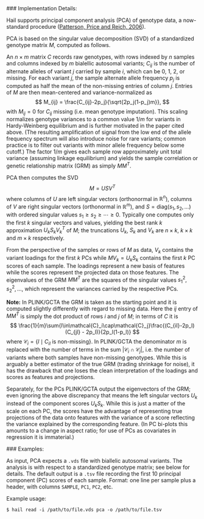 <div class="cmdhead"></div>

<div class="description"></div>

<div class="synopsis"></div>

<div class="options"></div>

<div class="cmdsubsection">
### Implementation Details:

Hail supports principal component analysis (PCA) of genotype data, a now-standard procedure ([Patterson, Price and Reich, 2006](http://journals.plos.org/plosgenetics/article?id=10.1371/journal.pgen.0020190)).

PCA is based on the singular value decomposition (SVD) of a standardized genotype matrix $M$, computed as follows.

An $n\times m$ matrix $C$ records raw genotypes, with rows indexed by $n$ samples and columns indexed by $m$ bialellic autosomal variants; $C_{ij}$ is the number of alternate alleles of variant $j$ carried by sample $i$, which can be 0, 1, 2, or missing. For each variant $j$, the sample alternate allele frequency $p_j$ is computed as half the mean of the non-missing entries of column $j$. Entries of $M$ are then mean-centered and variance-normalized as
$$
M_{ij} = \frac{C_{ij}-2p_j}{\sqrt{2p_j(1-p_j)m}},
$$
with $M_{ij} = 0$ for $C_{ij}$ missing (i.e. mean genotype imputation). This scaling normalizes genotype variances to a common value $1/m$ for variants in Hardy-Weinberg equilibrium and is further motivated in the paper cited above. (The resulting amplification of signal from the low end of the allele frequency spectrum will also introduce noise for rare variants; common practice is to filter out variants with minor allele frequency below some cutoff.)  The factor $1/m$ gives each sample row approximately unit total variance (assuming linkage equilibrium) and yields the sample correlation or genetic relationship matrix (GRM) as simply $MM^T$.

PCA then computes the SVD
$$
M = USV^T
$$
where columns of $U$ are left singular vectors (orthonormal in $\mathbb{R}^n$), columns of $V$ are right singular vectors (orthonormal in $\mathbb{R}^m$), and $S=\mathrm{diag}(s_1, s_2, \ldots)$ with ordered singular values $s_1 \ge s_2 \ge \cdots \ge 0$. Typically one computes only the first $k$ singular vectors and values, yielding the best rank $k$ approximation $U_k S_k V_k^T$ of $M$; the truncations $U_k$, $S_k$ and $V_k$ are $n\times k$, $k\times k$ and $m\times k$ respectively.

From the perspective of the samples or rows of $M$ as data, $V_k$ contains the variant loadings for the first $k$ PCs while $MV_k = U_k S_k$ contains the first $k$ PC scores of each sample. The loadings represent a new basis of features while the scores represent the projected data on those features. The eigenvalues of the GRM $MM^T$ are the squares of the singular values $s_1^2, s_2^2, \ldots$, which represent the variances carried by the respective PCs.

**Note:** In PLINK/GCTA the GRM is taken as the starting point and it is computed slightly differently with regard to missing data. Here the $ij$ entry of $MM^T$ is simply the dot product of rows $i$ and $j$ of $M$; in terms of $C$ it is
$$
\frac{1}{m}\sum{l\in\mathcal{C}_i\cap\mathcal{C}_j}\frac{(C_{il}-2p_l)(C_{jl} - 2p_l)}{2p_l(1-p_l)}
$$
where $\mathcal{C}_i = \{l\mid C_{il}\text{ is non-missing}\}$. In PLINK/GCTA the denominator $m$ is replaced with the number of terms in the sum $\lvert\mathcal{C}_i\cap\mathcal{C}_j\rvert$, i.e. the number of variants where both samples have non-missing genotypes. While this is arguably a better estimator of the true GRM (trading shrinkage for noise), it has the drawback that one loses the clean interpretation of the loadings and scores as features and projections.

Separately, for the PCs PLINK/GCTA output the eigenvectors of the GRM; even ignoring the above discrepancy that means the left singular vectors $U_k$ instead of the component scores $U_k S_k$. While this is just a matter of the scale on each PC, the scores have the advantage of representing true projections of the data onto features with the variance of a score reflecting the variance explained by the corresponding feature. (In PC bi-plots this amounts to a change in aspect ratio; for use of PCs as covariates in regression it is immaterial.)
</div>

<div class="cmdsubsection">
### Examples:

As input, PCA expects a `.vds` file with biallelic autosomal variants. The analysis is with respect to a standardized genotype matrix; see below for details. The default output is a `.tsv` file recording the first 10 principal component (PC) scores of each sample. Format: one line per sample plus a header, with columns `SAMPLE`, `PC1`, `PC2`, etc.

Example usage:
```
$ hail read -i /path/to/file.vds pca -o /path/to/file.tsv
```
</div>
